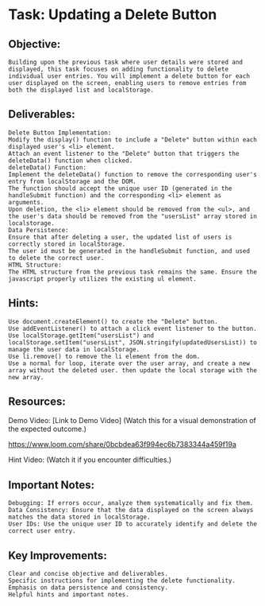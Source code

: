 # Task: Updating a Delete Button



## Objective:

    Building upon the previous task where user details were stored and displayed, this task focuses on adding functionality to delete individual user entries. You will implement a delete button for each user displayed on the screen, enabling users to remove entries from both the displayed list and localStorage.


## Deliverables:

    Delete Button Implementation:
    Modify the display() function to include a "Delete" button within each displayed user's <li> element.
    Attach an event listener to the "Delete" button that triggers the deleteData() function when clicked.
    deleteData() Function:
    Implement the deleteData() function to remove the corresponding user's entry from localStorage and the DOM.
    The function should accept the unique user ID (generated in the handleSubmit function) and the corresponding <li> element as arguments.
    Upon deletion, the <li> element should be removed from the <ul>, and the user's data should be removed from the "usersList" array stored in localstorage.
    Data Persistence:
    Ensure that after deleting a user, the updated list of users is correctly stored in localStorage.
    The user id must be generated in the handleSubmit function, and used to delete the correct user.
    HTML Structure:
    The HTML structure from the previous task remains the same. Ensure the javascript properly utilizes the existing ul element.


## Hints:

    Use document.createElement() to create the "Delete" button.
    Use addEventListener() to attach a click event listener to the button.
    Use localStorage.getItem("usersList") and localStorage.setItem("usersList", JSON.stringify(updatedUsersList)) to manage the user data in localStorage.
    Use li.remove() to remove the li element from the dom.
    Use a normal for loop, iterate over the user array, and create a new array without the deleted user. then update the local storage with the new array.


## Resources:

Demo Video: [Link to Demo Video] (Watch this for a visual demonstration of the expected outcome.)

https://www.loom.com/share/0bcbdea63f994ec6b7383344a459f19a

Hint Video: (Watch it if you encounter difficulties.)


## Important Notes:

    Debugging: If errors occur, analyze them systematically and fix them.
    Data Consistency: Ensure that the data displayed on the screen always matches the data stored in localStorage.
    User IDs: Use the unique user ID to accurately identify and delete the correct user entry.


## Key Improvements:

    Clear and concise objective and deliverables.
    Specific instructions for implementing the delete functionality.
    Emphasis on data persistence and consistency.
    Helpful hints and important notes.